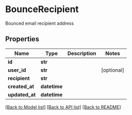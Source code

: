 # BounceRecipient

Bounced email recipient address
## Properties
Name | Type | Description | Notes
------------ | ------------- | ------------- | -------------
**id** | **str** |  | 
**user_id** | **str** |  | [optional] 
**recipient** | **str** |  | 
**created_at** | **datetime** |  | 
**updated_at** | **datetime** |  | 

[[Back to Model list]](../README#documentation-for-models) [[Back to API list]](../README#documentation-for-api-endpoints) [[Back to README]](../README)


